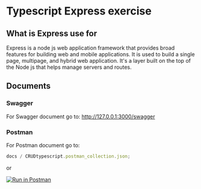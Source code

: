 # Typescript Express exercise

## What is Express use for

Express is a node js web application framework that provides broad features for building web and mobile applications. It is used to build a single page, multipage, and hybrid web application. It's a layer built on the top of the Node js that helps manage servers and routes.

## Documents

### Swagger

For Swagger document go to: <http://127.0.0.1:3000/swagger>

### Postman

For Postman document go to:

```ts
docs / CRUDtypescript.postman_collection.json;
```

or

[![Run in Postman](https://run.pstmn.io/button.svg)](https://app.getpostman.com/run-collection/14499531-95ef899f-5dfd-4628-8053-60d32033a6bc?action=collection%2Ffork&collection-url=entityId%3D14499531-95ef899f-5dfd-4628-8053-60d32033a6bc%26entityType%3Dcollection%26workspaceId%3D49316409-5501-4b0c-a7d5-c970ff0b7611)
